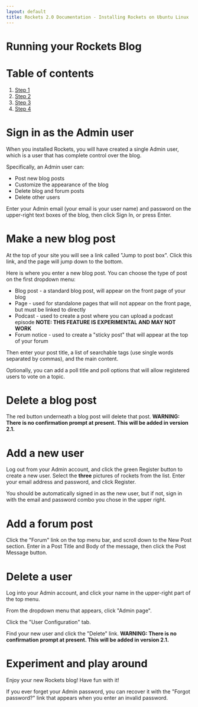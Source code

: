 ```yaml
---
layout: default
title: Rockets 2.0 Documentation - Installing Rockets on Ubuntu Linux
---
```


# Running your Rockets Blog

# Table of contents
1. [Step 1](#step1)
2. [Step 2](#step2)
3. [Step 3](#step3)
4. [Step 4](#step4)

# Sign in as the Admin user

When you installed Rockets, you will have created a single Admin user, which is a user that has complete control over the blog.

Specifically, an Admin user can:

* Post new blog posts
* Customize the appearance of the blog
* Delete blog and forum posts
* Delete other users

Enter your Admin email (your email is your user name) and password on the upper-right text boxes of the blog, then click Sign In, or press Enter.

# Make a new blog post

At the top of your site you will see a link called "Jump to post box". Click this link, and the page will jump down to the bottom.

Here is where you enter a new blog post. You can choose the type of post on the first dropdown menu:

* Blog post - a standard blog post, will appear on the front page of your blog
* Page - used for standalone pages that will not appear on the front page, but must be linked to directly
* Podcast - used to create a post where you can upload a podcast episode **NOTE: THIS FEATURE IS EXPERIMENTAL AND MAY NOT WORK**
* Forum notice - used to create a "sticky post" that will appear at the top of your forum

Then enter your post title, a list of searchable tags (use single words separated by commas), and the main content.

Optionally, you can add a poll title and poll options that will allow registered users to vote on a topic.

# Delete a blog post

The red button underneath a blog post will delete that post. **WARNING: There is no confirmation prompt at present. This will be added in version 2.1.**

# Add a new user

Log out from your Admin account, and click the green Register button to create a new user. Select the **three** pictures of rockets from the list. Enter your email address and password, and click Register.

You should be automatically signed in as the new user, but if not, sign in with the email and password combo you chose in the upper right.

# Add a forum post

Click the "Forum" link on the top menu bar, and scroll down to the New Post section.  Enter in a Post Title and Body of the message, then click the Post Message button.

# Delete a user

Log into your Admin account, and click your name in the upper-right part of the top menu.

From the dropdown menu that appears, click "Admin page".

Click the "User Configuration" tab.

Find your new user and click the "Delete" link.  **WARNING: There is no confirmation prompt at present. This will be added in version 2.1.**

# Experiment and play around

Enjoy your new Rockets blog! Have fun with it!

If you ever forget your Admin password, you can recover it with the "Forgot password?" link that appears when you enter an invalid password.
